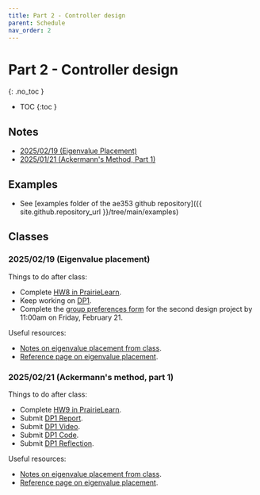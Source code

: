 ```yaml
---
title: Part 2 - Controller design
parent: Schedule
nav_order: 2
---
```


# Part 2 - Controller design
{: .no_toc }

- TOC
{:toc }

## Notes

* [2025/02/19 (Eigenvalue Placement)](../notes/20250219-placement.pdf)
* [2025/01/21 (Ackermann's Method, Part 1)](../notes/20250221-acker-part1.pdf)

## Examples

* See [examples folder of the ae353 github repository]({{ site.github.repository_url }}/tree/main/examples)

## Classes

### 2025/02/19 (Eigenvalue placement)

Things to do after class:
* Complete [HW8 in PrairieLearn](https://us.prairielearn.com/pl/course_instance/176602/assessment/2503737).
* Keep working on [DP1](../projects/01-catbot).
* Complete the [group preferences form](https://forms.illinois.edu/sec/629368317) for the second design project by 11:00am on Friday, February 21.

Useful resources:
* [Notes on eigenvalue placement from class](../notes/20250219-placement.pdf).
* [Reference page on eigenvalue placement](../reference/eigenvalue-placement).

### 2025/02/21 (Ackermann's method, part 1)

Things to do after class:
* Complete [HW9 in PrairieLearn](https://us.prairielearn.com/pl/course_instance/176602/assessment/2503738).
* Submit [DP1 Report](../projects/01-catbot/#final-report-by-1159pm-on-friday-february-21-final-report).
* Submit [DP1 Video](../projects/01-catbot/#final-video-by-1159pm-on-friday-february-21-final-video).
* Submit [DP1 Code](../projects/01-catbot/#final-code-by-1159pm-on-friday-february-21).
* Submit [DP1 Reflection](../projects/01-catbot/#individual-reflection-by-1159pm-on-monday-february-24).

Useful resources:
* [Notes on eigenvalue placement from class](../notes/20250219-placement.pdf).
* [Reference page on eigenvalue placement](../reference/eigenvalue-placement).
